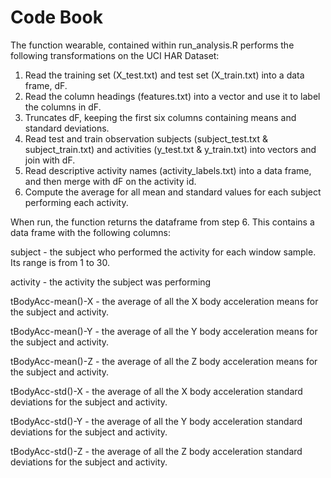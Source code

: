 # Code Book

The function wearable, contained within run_analysis.R performs the following transformations on the UCI HAR Dataset:

1. Read the training set (X_test.txt) and test set (X_train.txt) into a data frame, dF.
2. Read the column headings (features.txt) into a vector and use it to label the columns in dF.
3. Truncates dF, keeping the first six columns containing means and standard deviations.
4. Read test and train observation subjects (subject_test.txt & subject_train.txt) and activities (y_test.txt & y_train.txt) into vectors and join with dF.
5. Read descriptive activity names (activity_labels.txt) into a data frame, and then merge with dF on the activity id.
6. Compute the average for all mean and standard values for each subject performing each activity.

When run, the function returns the dataframe from step 6. This contains a data frame with the following columns:

subject - the subject who performed the activity for each window sample. Its range is from 1 to 30.

activity - the activity the subject was performing

tBodyAcc-mean()-X - the average of all the X body acceleration means for the subject and activity.

tBodyAcc-mean()-Y - the average of all the Y body acceleration means for the subject and activity.

tBodyAcc-mean()-Z - the average of all the Z body acceleration means for the subject and activity.

tBodyAcc-std()-X - the average of all the X body acceleration standard deviations for the subject and activity.

tBodyAcc-std()-Y - the average of all the Y body acceleration standard deviations for the subject and activity.

tBodyAcc-std()-Z - the average of all the Z body acceleration standard deviations for the subject and activity.
